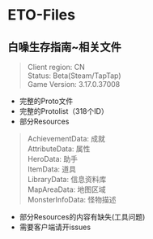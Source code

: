 # ETO-Files

## 白噪生存指南~相关文件

> Client region: CN</br>
> Status: Beta(Steam/TapTap)</br>
> Game Version: 3.17.0.37008</br>

* 完整的Proto文件
* 完整的Protolist（318个ID）
* 部分Resources

> AchievementData: 成就</br>
> AttributeData: 属性</br>
> HeroData: 助手</br>
> ItemData: 道具</br>
> LibraryData: 信息资料库</br>
> MapAreaData: 地图区域</br>
> MonsterInfoData: 怪物描述</br>

* 部分Resources的内容有缺失(工具问题)
* 需要客户端请开issues